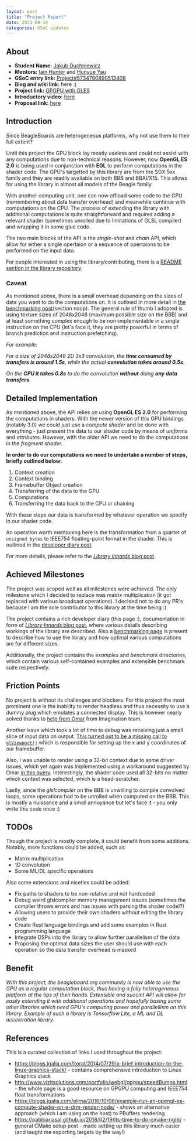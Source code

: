 ```yaml
---
layout: post
title: "Project Report"
date: 2021-08-19
categories: GSoC updates
---
```


## About
* **Student Name:** [Jakub Duchniewicz](https://jduchniewicz.com/)
* **Mentors:** [Iain Hunter](http://www.hunterembedded.co.uk/) and [Hunyue Yau](http://hy-research.com/)
* **GSoC entry link:** [Project#5734780890513408](https://summerofcode.withgoogle.com/dashboard/project/5734780890513408/overview/)
* **Blog and wiki link:** here :)
* **Project link:** [GPGPU with GLES](https://github.com/JDuchniewicz/GPGPU-with-GLES)
* **Introductory video:** [here](https://www.youtube.com/watch?v=I5FnOTc8OP8)
* **Proposal link:** [here](https://elinux.org/BeagleBoard/GSoC/2021_Proposal/GPGPU_with_GLES)

## Introduction
Since BeagleBoards are heterogeneous platforms, why not use them to their full extent? 

Until this project the GPU block lay mostly useless and could not assist with any computations due to non-technical reasons. However, now **OpenGL ES 2.0** is being used in conjunction with **EGL** to perform computations in the shader code. The GPU's targetted by this library are from the SGX 5xx family and they are readily available on both BBB and BBAI/X15. This allows for using the library in almost all models of the Beagle family.

With another computing unit, one can now offload some code to the GPU (remembering about data transfer overhead) and meanwhile continue with computations on the CPU. The process of extending the library with additional computations is quite straightforward and requires adding a relevant shader (sometimes unrolled due to limitations of GLSL compiler) and wrapping it in some glue code.

The two main blocks of the API is the _single-shot_ and _chain_ API, which allow for either a single opertaion or a sequence of opertaions to be performed on the input data.

For people interested in using the library/contributing, there is a [README section in the library repository](https://github.com/JDuchniewicz/GPGPU-with-GLES/blob/master/README.md). 
### Caveat
As mentioned above, there is a small overhead depending on the sizes of data you want to do the computations on. It is outlined in more detail in [the benchmarking post](https://jduchniewicz.github.io/gsoc2021-blog/_posts/2021-07-15-benchmarking.html)(section noop). The general rule of thumb I adopted is using texture sizes of 2048x2048 (maximum possible size on the BBB) and at least something complex enough to be non-implementable in a single instruction on the CPU (let's face it, they are pretty powerful in terms of branch prediction and instruction prefetching). 

_For example:_

_For a size of 2048x2048 2D 3x3 convolution, the **time consumed by transfers is around 1.5s**, while the actual **convolution takes around 0.5s**._

_On the **CPU it takes 0.8s** to do the convolution **without** doing **any data transfers**._

## Detailed Implementation
As mentioned above, the API relies on using **OpenGL ES 2.0** for performing the computations in shaders. With the newer version of this GPU bindings (notably 3.0) we could just use a _compute shader_ and be done with everything - just present the data to our shader code by means of _uniforms_ and _attributes_. However, with the older API we need to do the computations in the _fragment shader_.

**In order to do our computations we need to undertake a number of steps, briefly outlined below:**
1. Context creation
2. Context binding
3. Framebuffer Object creation
4. Transferring of the data to the GPU
5. Computations
6. Transferring the data back to the CPU or chaining

With these steps our data is transformed by whatever operation we specify in our shader code.

An operation worth mentioning here is the transformation from a quartet of `unsigned bytes` to IEEE754 floating-point format in the shader. This is outlined in the [developer diary post](https://jduchniewicz.github.io/gsoc2021-blog/gsoc/updates/2021/07/07/week-5.html).

For more details, please refer to the [_Library Innards_ blog post](https://jduchniewicz.github.io/gsoc2021-blog/posts/2021/07/22/library-innards.html).

## Achieved Milestones
The project was scoped well as all milestones were achieved. The only milestone which I decided to replace was matrix multiplication (it got replaced with various broadcast operations). I decided not to do any PR's because I am the sole contributor to this library at the time being :)

The project contains a rich developer diary (this page :), documentation in form of [_Library Innards_ blog post](https://jduchniewicz.github.io/gsoc2021-blog/posts/2021/07/22/library-innards.html), where various details describing workings of the library are described. Also a [benchmarking page](https://jduchniewicz.github.io/gsoc2021-blog/_posts/2021-07-15-benchmarking.html) is present to describe how to use the library and how optimal various computations are for different sizes.

Additionally, the project contains the _examples_ and _benchmark_ directories, which contain various self-contained examples and extensible benchmark suite respectively. 

## Friction Points
No project is without its challenges and blockers. For this project the most prominent one is the inability to render headless and thus necessity to use a dummy plug which emulates a connected display. This is however nearly solved thanks to [help from Omar](https://forums.imgtec.com/t/headless-rendering-with-pvr-sgx530-egl-opengl-contination/3413/2) from Imagination team.

Another issue which took a lot of time to debug was receiving just a small slice of input data on output. [This turned out to be a missing call to `glViewport()`](https://jduchniewicz.github.io/gsoc2021-blog/gsoc/updates/2021/07/07/week-5.html) which is responsible for setting up the x and y coordinates of our framebuffer.

Also, I was unable to render using a 32-bit context due to some driver issues, which yet again was implemented using a workaround suggested by Omar [in this query](https://forums.imgtec.com/t/sgx530-argb8888-support/3403). Interestingly, the shader code used all 32-bits no matter which context was selected, which is a head-scratcher.

Lastly, since the _glslcompiler_ on the BBB is unwilling to compile convolved loops, some operations had to be unrolled when computed on the BBB. This is mostly a nuissance and a small annoyance but let's face it - you only write this code once :)

## TODOs
Though the project is mostly complete, it could benefit from some additions. Notably, more functions could be added, such as:
* Matrix multiplication
* 1D convolution
* Some ML/DL specific operations

Also some extensions and niceties could be added:
* Fix paths to shaders to be non-relative and not hardcoded
* Debug weird glslcompiler memory management issues (sometimes the complier throws errors and has issues with parsing the shader code!?)
* Allowing users to provide their own shaders without editing the library code
* Create Rust language bindings and add some examples in Rust programming language
* Integrate DSPs into the library to allow further parallelism of the data
* Proposing the optimal data sizes the user should use with each operation so the data transfer overhead is masked

## Benefit
_With this project, the beagleboard.org community is now able to use the GPU as a regular computation block, thus having a fully heterogeneous platform at the tips of their hands. Extensible and succint API will allow for easily extending it with additional operations and hopefully basing some other libraries which need GPU's computing power and parallellism on this library. Example of such a library is Tensorflow Lite, a ML and DL acceleration library._

## References
This is a curated collection of links I used throughout the project:
* https://blogs.igalia.com/itoral/2014/07/29/a-brief-introduction-to-the-linux-graphics-stack/ - contains comprehensive introduction to Linux Graphics stack
* http://www.vizitsolutions.com/portfolio/webgl/gpgpu/speedBumps.html - the whole page is a good resource on GPGPU computing and IEEE754 float transformations
* https://blogs.igalia.com/elima/2016/10/06/example-run-an-opengl-es-compute-shader-on-a-drm-render-node/ - shows an alternative approach (which I am using on the host) to PBuffers rendering
* https://pabloariasal.github.io/2018/02/19/its-time-to-do-cmake-right/ - general CMake setup post - made setting up this library much easier (and taught me exporting targets by the way!)
